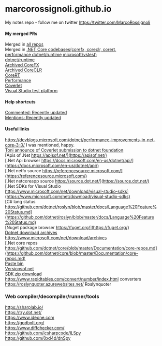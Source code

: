 # marcorossignoli.github.io
My notes repo - follow me on twitter <a href="https://twitter.com/MarcoRossignoli">https://twitter.com/MarcoRossignoli</a>  

#### My merged PRs
Merged in [all repos](https://github.com/pulls?q=is%3Amerged+is%3Apr+author%3AMarcoRossignoli+-repo%3AMarcoRossignoli%2Fmarcorossignoli.github.io+sort%3Aupdated-desc)  
Merged in [.NET Core codebases(corefx, coreclr, corert, performance,dotnet/runtime,microsoft/vstest)](https://github.com/pulls?utf8=%E2%9C%93&q=is%3Amerged+is%3Apr+author%3AMarcoRossignoli+-repo%3AMarcoRossignoli%2Fmarcorossignoli.github.io+repo%3Adotnet%2Fcorefx+repo%3Adotnet%2Fcoreclr+repo%3Adotnet%2Fcorert+repo%3Adotnet%2Fperformance+repo%3Adotnet%2Fcorert+repo%3Adotnet%2Fruntime+repo%3Amicrosoft%2Fvstest+sort%3Aupdated-desc+)  
[dotnet/runtime](https://github.com/pulls?utf8=%E2%9C%93&q=is%3Amerged+is%3Apr+author%3AMarcoRossignoli+-repo%3AMarcoRossignoli%2Fmarcorossignoli.github.io+repo%3Adotnet%2Fruntime)  
[Archived CoreFX](https://github.com/pulls?utf8=%E2%9C%93&q=is%3Amerged+is%3Apr+author%3AMarcoRossignoli+-repo%3AMarcoRossignoli%2Fmarcorossignoli.github.io+repo%3Adotnet%2Fcorefx)   
[Archived CoreCLR](https://github.com/pulls?utf8=%E2%9C%93&q=is%3Amerged+is%3Apr+author%3AMarcoRossignoli+-repo%3AMarcoRossignoli%2Fmarcorossignoli.github.io+repo%3Adotnet%2Fcoreclr)  
[CoreRT](https://github.com/pulls?utf8=%E2%9C%93&q=is%3Amerged+is%3Apr+author%3AMarcoRossignoli+-repo%3AMarcoRossignoli%2Fmarcorossignoli.github.io+repo%3Adotnet%2Fcorert)  
[Performance](https://github.com/pulls?utf8=%E2%9C%93&q=is%3Amerged+is%3Apr+author%3AMarcoRossignoli+-repo%3AMarcoRossignoli%2Fmarcorossignoli.github.io+repo%3Adotnet%2Fperformance)  
[Coverlet](https://github.com/pulls?utf8=%E2%9C%93&q=is%3Amerged+is%3Apr+author%3AMarcoRossignoli+-repo%3AMarcoRossignoli%2Fmarcorossignoli.github.io+repo%3Atonerdo%2Fcoverlet)  
[Visual Studio test platform](https://github.com/pulls?utf8=%E2%9C%93&q=is%3Amerged+is%3Apr+author%3AMarcoRossignoli+-repo%3AMarcoRossignoli%2Fmarcorossignoli.github.io+repo%3Amicrosoft%2Fvstest+sort%3Aupdated-desc+)  


#### Help shortcuts

[Commented: Recently updated](https://github.com/issues?utf8=%E2%9C%93&q=commenter%3AMarcoRossignoli+sort%3Aupdated-desc+)  
[Mentions: Recently updated](https://github.com/issues?utf8=%E2%9C%93&q=mentions%3AMarcoRossignoli+sort%3Aupdated-desc+)  

#### Useful links

https://devblogs.microsoft.com/dotnet/performance-improvements-in-net-core-3-0/  I was mentioned, happy.  
[Toni announce of Coverlet submission to dotnet foundation](https://twitter.com/tonerdo/status/1090680711785402368)  
[Apis of .Net https://apisof.net/](https://apisof.net/)  
[.Net Api browser https://docs.microsoft.com/en-us/dotnet/api/](https://docs.microsoft.com/en-us/dotnet/api/)  
[.Net netfx source https://referencesource.microsoft.com/](https://referencesource.microsoft.com/)  
[.Net netcoreapp source https://source.dot.net/](https://source.dot.net/)  
[.Net SDKs for Visual Studio https://www.microsoft.com/net/download/visual-studio-sdks](https://www.microsoft.com/net/download/visual-studio-sdks)  
[C# lang status https://github.com/dotnet/roslyn/blob/master/docs/Language%20Feature%20Status.md](https://github.com/dotnet/roslyn/blob/master/docs/Language%20Feature%20Status.md)  
[Nuget package browser https://fuget.org/](https://fuget.org/)  
[Dotnet download archives https://www.microsoft.com/net/download/archives ](https://www.microsoft.com/net/download/archives)  
[.Net core repos https://github.com/dotnet/core/blob/master/Documentation/core-repos.md](https://github.com/dotnet/core/blob/master/Documentation/core-repos.md)  
[Paste bin](https://pastebin.com/)  
[Versionsof.net](https://versionsof.net)  
[SDK zip download](https://github.com/dotnet/core-sdk#installers-and-binaries)  
https://www.rapidtables.com/convert/number/index.html converters  
https://roslynquoter.azurewebsites.net/ Roslynquoter  

### Web compiler/decompiler/runner/tools

https://sharplab.io/  
https://try.dot.net/  
https://www.ideone.com  
https://godbolt.org/  
https://www.diffchecker.com/  
https://github.com/icsharpcode/ILSpy  
https://github.com/0xd4d/dnSpy  

